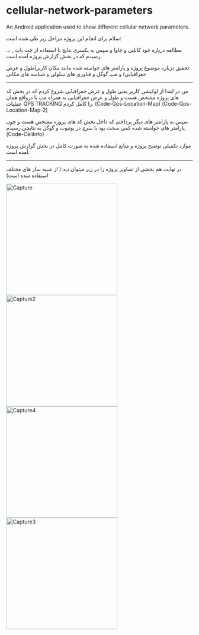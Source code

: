 # cellular-network-parameters
An Android application used to show different cellular network parameters. 

سلام برای انجام این پروژه مراحل زیر طی شده است:

مطالعه درباره خود کاتلین و جاوا و سپس به یکسری نتایج با استفاده از چت بات , ... رسیدم که در بخش گزارش پروژه آمده است.

تحقیق درباره موضوع پروژه و پارامتر های خواسته شده مانند مکان کاربر(طول و عرض جغرافیایی) و مپ گوگل و فناوری های سلولی و شناسه های مکانی

-------------------------------------------------------------------------------------------------------------------------------------------------------------
من در ابتدا از لوکیشن کاربر یعنی طول و عرض جغرافیایی شروع کردم که در بخش کد های پروژه مشخص هست و طول و عرض جغرافیایی به همراه مپ یا درواقع همان عملیات GPS TRACKING را کامل کردم.
(Code-Gps-Location-Map)
(Code-Gps-Location-Map-2)

سپس به پارامتر های دیگر پرداختم که داخل بخش کد های پروژه مشخص هست و چون پارامتر های خواسته شده کمی سخت بود با سرچ در یوتیوب و گوگل به نتایجی رسیدم.
(Code-CeliInfo)

موارد تکمیلی توضیح پروژه و منابع استفاده شده به صورت کامل در بخش گزارش پروژه آمده است.

-------------------------------------------------------------------------------------------------------------------------------------------------------------

در نهایت هم بخشی از تصاویر پروژه را در زیر میتوان دید:( از شبیه ساز های مختلف استفاده شده است)

<img width="300" height="300" alt="Capture" src="https://github.com/mahdi-fathian/cellular-network-parameters/assets/74285697/d3bb236d-7139-4312-805f-f87cd756eb0d">






<img width="300" height="300" alt="Capture2" src="https://github.com/mahdi-fathian/cellular-network-parameters/assets/74285697/14ab0d4f-bf85-4667-b61a-a13b319d550e">





<img width="300" height="300" alt="Capture4" src="https://github.com/mahdi-fathian/cellular-network-parameters/assets/74285697/c55ccf38-c652-41de-9d33-de9b3b380870">






<img width="300" height="300"  alt="Capture3" src="https://github.com/mahdi-fathian/cellular-network-parameters/assets/74285697/d9918cba-f098-409c-9925-7c9c269597ac">

